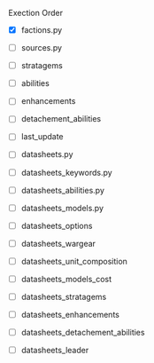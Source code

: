 Exection Order

- [x] factions.py
- [ ] sources.py
- [ ] stratagems
- [ ] abilities
- [ ] enhancements
- [ ] detachement_abilities
- [ ] last_update

- [ ] datasheets.py
- [ ] datasheets_keywords.py
- [ ] datasheets_abilities.py
- [ ] datasheets_models.py
- [ ] datasheets_options
- [ ] datasheets_wargear
- [ ] datasheets_unit_composition
- [ ] datasheets_models_cost
- [ ] datasheets_stratagems
- [ ] datasheets_enhancements
- [ ] datasheets_detachement_abilities
- [ ] datasheets_leader